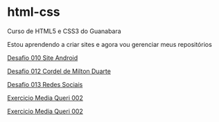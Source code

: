 # html-css
 Curso de HTML5 e CSS3 do Guanabara

Estou aprendendo a criar sites e agora vou gerenciar meus repositórios

<a href="https://willianpauli.github.io/html-css/desafios/des010 droid">Desafio 010 Site Android</a><br>

<a href="https://willianpauli.github.io/html-css/desafios/des012 cordel">Desafio 012 Cordel de Milton Duarte</a>

<a href="https://willianpauli.github.io/html-css/desafios/des013 social">Desafio 013 Redes Sociais</a>

<a href="https://willianpauli.github.io/html-css/exercicios/ex026_mediaqueries/mq02">Exercicio Media Queri 002</a>

<a href="https://willianpauli.github.io/html-css/exercicios/ex026_mediaqueries/mq03">Exercicio Media Queri 002</a>
